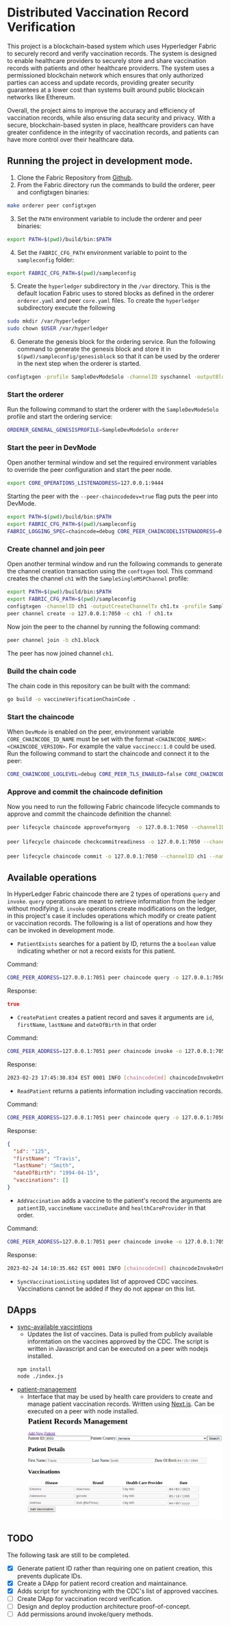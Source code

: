 # Distributed Vaccination Record Verification

This project is a blockchain-based system which uses Hyperledger Fabric to securely record and verify vaccination records. The system is designed to enable healthcare providers to securely store and share vaccination records with patients and other healthcare providerrs. The system uses a permissioned blockchain network which ensures that only authorized parties can access and update records, providing greater security guarantees at a lower cost than systems built around public blockcain networks like Ethereum.

Overall, the project aims to improve the accuracy and efficiency of vaccination records, while also ensuring data security and privacy. With a secure, blockchain-based systen in place, healthcare providers can have greater confidence in the integrity of vaccination records, and patients can have more control over their healthcare data.

## Running the project in development mode.

1. Clone the Fabric Repository from [Github](https://github.com/hyperledger/fabric).
2. From the Fabric directory run the commands to build the orderer, peer and configtxgen binaries:

```bash
make orderer peer configtxgen
```

3. Set the `PATH` environment variable to include the orderer and peer binaries:

```bash
export PATH=$(pwd)/build/bin:$PATH
```

4. Set the `FABRIC_CFG_PATH` environment variable to point to the `sampleconfig` folder:

```bash
export FABRIC_CFG_PATH=$(pwd)/sampleconfig
```

5. Create the `hyperledger` subdirectory in the `/var` directory. This is the default location Fabric uses to stored blocks as defined in the orderer `orderer.yaml` and peer `core.yaml` files. To create the `hyperledger` subdirectory execute the following

```bash
sudo mkdir /var/hyperledger
sudo chown $USER /var/hyperledger
```

6. Generate the genesis block for the ordering service. Run the following command to generate the genesis block and store it in `$(pwd)/sampleconfig/genesisblock` so that it can be used by the orderer in the next step when the orderer is started.

```bash
configtxgen -profile SampleDevModeSolo -channelID syschannel -outputBlock genesisblock -configPath $FABRIC_CFG_PATH -outputBlock "$(pwd)/sampleconfig/genesisblock"
```

### Start the orderer

Run the following command to start the orderer with the `SampleDevModeSolo` profile and start the ordering service:

```bash
ORDERER_GENERAL_GENESISPROFILE=SampleDevModeSolo orderer
```

### Start the peer in DevMode

Open another terminal window and set the required environment variables to override the peer configuration and start the peer node.

```bash
export CORE_OPERATIONS_LISTENADDRESS=127.0.0.1:9444
```

Starting the peer with the `--peer-chaincodedev=true` flag puts the peer into DevMode.

```bash
export PATH=$(pwd)/build/bin:$PATH
export FABRIC_CFG_PATH=$(pwd)/sampleconfig
FABRIC_LOGGING_SPEC=chaincode=debug CORE_PEER_CHAINCODELISTENADDRESS=0.0.0.0:7052 peer node start --peer-chaincodedev=true
```

### Create channel and join peer

Open another terminal window and run the following commands to generate the channel creation transaction using the `conftxgen` tool. This command creates the channel `ch1` with the `SampleSingleMSPChannel` profile:

```bash
export PATH=$(pwd)/build/bin:$PATH
export FABRIC_CFG_PATH=$(pwd)/sampleconfig
configtxgen -channelID ch1 -outputCreateChannelTx ch1.tx -profile SampleSingleMSPChannel -configPath $FABRIC_CFG_PATH
peer channel create -o 127.0.0.1:7050 -c ch1 -f ch1.tx
```

Now join the peer to the channel by running the following command:

```bash
peer channel join -b ch1.block
```

The peer has now joined channel `ch1`.

### Build the chain code

The chain code in this repository can be built with the command:

```bash
go build -o vaccineVerificationChainCode .
```

### Start the chaincode

When `DevMode` is enabled on the peer, environment variable `CORE_CHAINCODE_ID_NAME` must be set with the format `<CHAINCODE_NAME>`:`<CHAINCODE_VERSION>`. For example the value `vaccinecc:1.0` could be used. Run the following command to start the chaincode and connect it to the peer:

```bash
CORE_CHAINCODE_LOGLEVEL=debug CORE_PEER_TLS_ENABLED=false CORE_CHAINCODE_ID_NAME=vaccinecc:1.0 ./simpleChaincode -peer.address 127.0.0.1:7052
```

### Approve and commit the chaincode definition

Now you need to run the following Fabric chaincode lifecycle commands to approve and commit the chaincode definition the channel:

```bash
peer lifecycle chaincode approveformyorg  -o 127.0.0.1:7050 --channelID ch1 --name vaccincecc --version 1.0 --sequence 1 --init-required --signature-policy "OR ('SampleOrg.member')" --package-id vaccinecc:1.0

peer lifecycle chaincode checkcommitreadiness -o 127.0.0.1:7050 --channelID ch1 --name vaccinecc --version 1.0 --sequence 1 --init-required --signature-policy "OR ('SampleOrg.member')"

peer lifecycle chaincode commit -o 127.0.0.1:7050 --channelID ch1 --name vaccinecc --version 1.0 --sequence 1 --init-required --signature-policy "OR ('SampleOrg.member')" --peerAddresses 127.0.0.1:7051
```

## Available operations

In HyperLedger Fabric chaincode there are 2 types of operations `query` and `invoke`. `query` operations are meant to retrieve information from the ledger without modifying it. `invoke` operations create modifications on the ledger, in this project's case it includes operations which modify or create patient or vaccination records. The following is a list of operations and how they can be invoked in development mode.

- `PatientExists` searches for a patient by ID, returns the a `boolean` value indicating whether or not a record exists for this patient.

Command:

```bash
CORE_PEER_ADDRESS=127.0.0.1:7051 peer chaincode query -o 127.0.0.1:7050 -C ch1 -n vaccinecc -c '{"Args":["PatientExists","124"]}'
```

Response:

```json
true
```

- `CreatePatient` creates a patient record and saves it arguments are `id`, `firstName`, `lastName` and `dateOfBirth` in that order

Command:

```bash
CORE_PEER_ADDRESS=127.0.0.1:7051 peer chaincode invoke -o 127.0.0.1:7050 -C ch1 -n vaccinecc -c '{"Args":["CreatePatient","125", "Travis", "Smith", "1994-04-15"]}'
```

Response:

```bash
2023-02-23 17:45:30.834 EST 0001 INFO [chaincodeCmd] chaincodeInvokeOrQuery -> Chaincode invoke successful. result: status:200
```

- `ReadPatient` returns a patients information including vaccination records.

Command:

```bash
CORE_PEER_ADDRESS=127.0.0.1:7051 peer chaincode query -o 127.0.0.1:7050 -C ch1 -n vaccinecc -c '{"Args":["ReadPatient","125"]}'
```

Response:

```json
{
  "id": "125",
  "firstName": "Travis",
  "lastName": "Smith",
  "dateOfBirth": "1994-04-15",
  "vaccinations": []
}
```

- `AddVaccination` adds a vaccine to the patient's record the arguments are `patientID`, `vaccineName` `vaccineDate` and `healthCareProvider` in that order.

Command:

```bash
CORE_PEER_ADDRESS=127.0.0.1:7051 peer chaincode invoke -o 127.0.0.1:7050 -C ch1 -n vaccinecc -c '{"Args":["AddVaccinationToPatient","125", "COVID-19", "2020-10-10", "City MD"]}'
```

Response:

```bash
2023-02-24 14:10:35.662 EST 0001 INFO [chaincodeCmd] chaincodeInvokeOrQuery -> Chaincode invoke successful. result: status:200 payload:"{\"id\":\"125\",\"firstName\":\"Travis\",\"lastName\":\"Smith\",\"dateOfBirth\":\"1994-04-15\",\"vaccinations\":[{\"id\":\"a7919e4c-f37f-41e6-be7b-9b764b85e28c\",\"name\":\"COVID-19\",\"date\":\"2020-10-10\",\"healthCareProvider\":\"City MD\"}]}"
```

- `SyncVaccinationListing` updates list of approved CDC vaccines. Vaccinations cannot be added if they do not appear on this list.

## DApps

- [sync-available vaccintions](/sync-available-vaccinations/)
  - Updates the list of vaccines. Data is pulled from publicly available informtation on the vaccines approved by the CDC. The script is written in Javascript and can be executed on a peer with nodejs installed.
  ```bash
  npm install
  node ./index.js
  ```
- [patient-management](/patient-management/)
  - Interface that may be used by health care providers to create and manage patient vaccination records. Written using [Next.js](https://nextjs.org/). Can be executed on a peer with node installed.
    ![Screenshot from the patient management screen.](/docs/patient_management.png)

## TODO

The following task are still to be completed.

- [x] Generate patient ID rather than requiring one on patient creation, this prevents duplicate IDs.
- [x] Create a DApp for patient record creation and maintainance.
- [x] Adds script for synchronizing with the CDC's list of approved vaccines.
- [ ] Create DApp for vaccination record verification.
- [ ] Design and deploy production architecture proof-of-concept.
- [ ] Add permissions around invoke/query methods.
